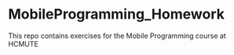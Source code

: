 # MobileProgramming_Homework
This repo contains exercises for the Mobile Programming course at HCMUTE

